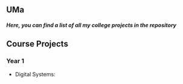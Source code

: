 <h2 align="left">UMa</h2>
<h5 align="left">Here, you can find a list of all my college projects in the repository</h5>
<h2 align="left">Course Projects</h2>
<h3 align="left">Year 1</h3>
<ul>
  <li>
    Digital Systems: <a href="localhost:3000"></a>
  </li>
</ul>
